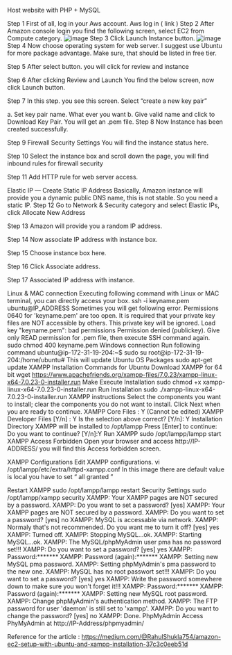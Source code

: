 Host website with PHP + MySQL

Step 1
First of all, log in your Aws account. Aws log in ( link )
Step 2
After Amazon console login you find the following screen, select EC2 from Compute category.
![image](https://user-images.githubusercontent.com/61869565/117606007-9e002900-b176-11eb-86c0-f9f286e6b448.png)
Step 3
Click Launch Instance button.
![image](https://user-images.githubusercontent.com/61869565/117606033-aa848180-b176-11eb-95e7-860e1cb1b35b.png)
Step 4
Now choose operating system for web server. I suggest use Ubuntu for more package advantage. Make sure, that should be listed in free tier.

Step 5
After select button. you will click for review and instance

Step 6
After clicking Review and Launch You find the below screen, now click Launch button.

Step 7
In this step. you see this screen. Select “create a new key pair”


a. Set key pair name. What ever you want
b. Give valid name and click to Download Key Pair. You will get an .pem file.
Step 8
Now Instance has been created successfully.

Step 9
Firewall Security Settings
You will find the instance status here.

Step 10
Select the instance box and scroll down the page, you will find inbound rules for firewall security

Step 11
Add HTTP rule for web server access.

Elastic IP — Create Static IP Address
Basically, Amazon instance will provide you a dynamic public DNS name, this is not stable. So you need a static IP.
Step 12
Go to Network & Security category and select Elastic IPs, click Allocate New Address

Step 13
Amazon will provide you a random IP address.

Step 14
Now associate IP address with instance box.

Step 15
Choose instance box here.

Step 16
Click Associate address.

Step 17
Associated IP address with instance.

Linux & MAC connection
Executing following command with Linux or MAC terminal, you can directly access your box.
ssh -i keyname.pem ubuntu@IP_ADDRESS
Sometimes you will get following error.
Permissions 0640 for 'keyname.pem' are too open.
It is required that your private key files are NOT accessible by others.
This private key will be ignored.
Load key "keyname.pem": bad permissions
Permission denied (publickey).
Give only READ permission for .pem file, then execute SSH command again.
sudo chmod 400 keyname.pem
Windows connection
Run following command
ubuntu@ip-172-31-19-204:~$ sudo su
root@ip-172-31-19-204:/home/ubuntu#
This will update Ubuntu OS Packages
sudo apt-get update
XAMPP Installation Commands for Ubuntu
Download XAMPP for 64 bit
wget https://www.apachefriends.org/xampp-files/7.0.23/xampp-linux-x64-7.0.23-0-installer.run
Make Execute Installation
sudo chmod +x xampp-linux-x64-7.0.23-0-installer.run
Run Installation
sudo ./xampp-linux-x64-7.0.23-0-installer.run
XAMPP instructions
Select the components you want to install; clear the components you do not want to install. Click Next when you are ready to continue.
XAMPP Core Files : Y (Cannot be edited)
XAMPP Developer Files [Y/n] : Y
Is the selection above correct? [Y/n]: Y
Installation Directory
XAMPP will be installed to /opt/lampp
Press [Enter] to continue:
Do you want to continue? [Y/n]:Y
Run XAMPP
sudo /opt/lampp/lampp start
XAMPP Access Forbidden
Open your browser and access http://IP-ADDRESS/ you will find this Access forbidden screen.

XAMPP Configurations
Edit XAMPP configurations.
vi /opt/lampp/etc/extra/httpd-xampp.conf
In this image there are default value is local you have to set “ all granted ”

Restart XAMPP
sudo /opt/lampp/lampp restart
Security Settings
sudo /opt/lampp/xampp security
XAMPP: Your XAMPP pages are NOT secured by a password.
XAMPP: Do you want to set a password? [yes]
XAMPP: Your XAMPP pages are NOT secured by a password.
XAMPP: Do you want to set a password? [yes] no
XAMPP: MySQL is accessable via network.
XAMPP: Normaly that's not recommended. Do you want me to turn it off? [yes] yes
XAMPP: Turned off.
XAMPP: Stopping MySQL...ok.
XAMPP: Starting MySQL...ok.
XAMPP: The MySQL/phpMyAdmin user pma has no password set!!!
XAMPP: Do you want to set a password? [yes] yes
XAMPP: Password:*******
XAMPP: Password (again):*******
XAMPP: Setting new MySQL pma password.
XAMPP: Setting phpMyAdmin's pma password to the new one.
XAMPP: MySQL has no root passwort set!!!
XAMPP: Do you want to set a password? [yes] yes
XAMPP: Write the password somewhere down to make sure you won't forget it!!!
XAMPP: Password:*******
XAMPP: Password (again):*******
XAMPP: Setting new MySQL root password.
XAMPP: Change phpMyAdmin's authentication method.
XAMPP: The FTP password for user 'daemon' is still set to 'xampp'.
XAMPP: Do you want to change the password? [yes] no
XAMPP: Done.
PhpMyAdmin
Access PhyMyAdmin at http://IP-Address/phpmyadmin/



Reference for the article : https://medium.com/@RahulShukla754/amazon-ec2-setup-with-ubuntu-and-xampp-installation-37c3c0eeb51d
